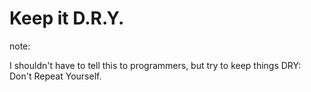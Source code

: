 #  Keep it D.R.Y.

note:

I shouldn't have to tell this to programmers, but try to keep things DRY: Don't Repeat Yourself.
